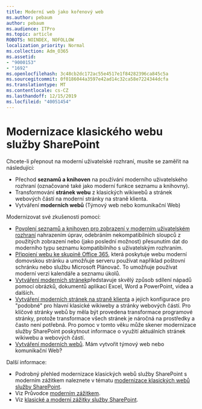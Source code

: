 ```yaml
---
title: Moderní web jako kořenový web
ms.author: pebaum
author: pebaum
ms.audience: ITPro
ms.topic: article
ROBOTS: NOINDEX, NOFOLLOW
localization_priority: Normal
ms.collection: Adm_O365
ms.assetid:
- "9000153"
- "1692"
ms.openlocfilehash: 3c48cb2dc172ac55e4517e1f84282396ca845c5a
ms.sourcegitcommit: 0f0186044a3597e42ad14c32ca58e7224344dcfa
ms.translationtype: MT
ms.contentlocale: cs-CZ
ms.lasthandoff: 12/15/2019
ms.locfileid: "40051454"
---
```

# <a name="modernize-your-classic-sharepoint-site"></a>Modernizace klasického webu služby SharePoint

Chcete-li přepnout na moderní uživatelské rozhraní, musíte se zaměřit na následující:

- Přechod **seznamů a knihoven** na používání moderního uživatelského rozhraní (označované také jako moderní funkce seznamu a knihovny).
- Transformování **stránek webu** z klasických wikiwebů a stránek webových částí na moderní stránky na straně klienta.
- Vytváření **moderních webů** (Týmový web nebo komunikační Web)

Modernizovat své zkušenosti pomocí:
- [Povolení seznamů a knihoven pro zobrazení v moderním uživatelském rozhraní](https://docs.microsoft.com/sharepoint/dev/transform/modernize-userinterface-lists-and-libraries) nahrazením úprav, odebráním nekompatibilních sloupců z použitých zobrazení nebo (jako poslední možnost) přesunutím dat do moderního typu seznamu kompatibilního s uživatelským rozhraním.
- [Připojení webu ke skupině Office 365](https://docs.microsoft.com/sharepoint/dev/transform/modernize-connect-to-office365-group), která poskytuje webu moderní domovskou stránku a umožňuje serveru používat například poštovní schránku nebo službu Microsoft Plánovač. To umožňuje používat moderní verzi kalendáře a seznamu úkolů.
- [Vytváření moderních stránek](https://support.office.com/article/create-and-use-modern-pages-on-a-sharepoint-site-b3d46deb-27a6-4b1e-87b8-df851e503dec)představuje skvělý způsob sdílení nápadů pomocí obrázků, dokumentů aplikací Excel, Word a PowerPoint, videa a dalších.
- [Vytváření moderních stránek na straně klienta](https://docs.microsoft.com/sharepoint/dev/transform/modernize-userinterface-site-pages) a jejich konfigurace pro "podobné" pro hlavní klasické wikiweby a stránky webových částí. Pro klíčové stránky webů by měla být provedena transformace programové stránky, protože transformace všech stránek je náročná na prostředky a často není potřebná. Pro pomoc v tomto věku může skener modernizace služby SharePoint poskytnout informace o využití aktuálních stránek wikiwebu a webových částí.
- [Vytváření moderních webů](https://support.office.com/article/create-a-team-site-in-sharepoint-ef10c1e7-15f3-42a3-98aa-b5972711777d). Mám vytvořit týmový web nebo komunikační Web?

Další informace: 
- Podrobný přehled modernizace klasických webů služby SharePoint s moderním zážitkem naleznete v tématu [modernizace klasických webů služby SharePoint](https://docs.microsoft.com/sharepoint/dev/transform/modernize-classic-sites).
- Viz Průvodce [moderním zážitkem](https://docs.microsoft.com/sharepoint/guide-to-sharepoint-modern-experience).
- Viz [klasické a moderní zážitky služby SharePoint](https://support.office.com/article/sharepoint-classic-and-modern-experiences-5725c103-505d-4a6e-9350-300d3ec7d73f). 




